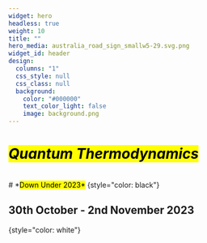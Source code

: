 ```yaml
---
widget: hero
headless: true
weight: 10
title: ""
hero_media: australia_road_sign_smallw5-29.svg.png
widget_id: header
design:
  columns: "1"
  css_style: null
  css_class: null
  background:
    color: "#000000"
    text_color_light: false
    image: background.png
---
```

# <mark>*Quantum Thermodynamics</mark>*
<br>
# *<mark>Down Under 2023*</mark>
{style="color: black"}
<br>

## 30th October - 2nd November 2023
{style="color: white"}